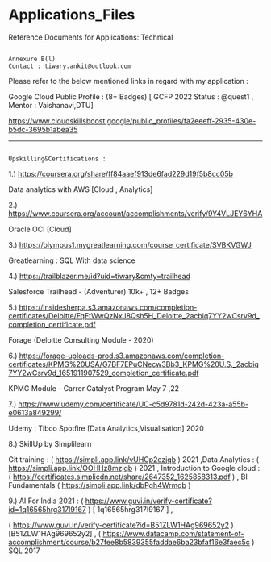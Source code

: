# Applications_Files
Reference Documents for Applications: Technical 


                                                                    Annexure B(l)                                                                                      Contact : tiwary.ankit@outlook.com
Please refer to the below mentioned links in regard with my application : 

Google Cloud Public Profile : (8+ Badges)
  [ GCFP 2022 Status : @quest1 , Mentor : Vaishanavi,DTU]

https://www.cloudskillsboost.google/public_profiles/fa2eeeff-2935-430e-b5dc-3695b1abea35
___________________________________________________________________________________________________________________________________________

                                                                 Upskilling&Certifications : 
1.) https://coursera.org/share/ff84aaef913de6fad229d19f5b8cc05b  

Data analytics with AWS  [Cloud , Analytics]


2.)  https://www.coursera.org/account/accomplishments/verify/9Y4VLJEY6YHA 

 Oracle OCI  [Cloud]
 
 
3.)  https://olympus1.mygreatlearning.com/course_certificate/SVBKVGWJ 

  Greatlearning : SQL With data science 


4.)    https://trailblazer.me/id?uid=tiwary&cmty=trailhead

Salesforce Trailhead  - (Adventurer) 10k+ , 12+ Badges   


5.)
https://insidesherpa.s3.amazonaws.com/completion-certificates/Deloitte/FqFtWwQzNxJ8Qsh5H_Deloitte_2acbiq7YY2wCsrv9d_completion_certificate.pdf
      
Forage (Deloitte Consulting Module - 2020)

6.)
https://forage-uploads-prod.s3.amazonaws.com/completion-certificates/KPMG%20USA/G7BF7EPuCNecw3Bb3_KPMG%20U.S._2acbiq7YY2wCsrv9d_1651911907529_completion_certificate.pdf

KPMG Module - Carrer Catalyst Program May 7 ,22 

7.) https://www.udemy.com/certificate/UC-c5d9781d-242d-423a-a55b-e0613a849299/  

Udemy : Tibco Spotfire  [Data Analytics,Visualisation] 2020

8.) SkillUp by Simplilearn

Git training :     ( https://simpli.app.link/vUHCp2ezjqb  )
2021
,Data Analytics :   ( https://simpli.app.link/OOHHz8mzjqb  )
2021
, Introduction to Google cloud :    (  https://certificates.simplicdn.net/share/2647352_1625858313.pdf  ) , 
BI Fundamentals (  https://simpli.app.link/dbPgh4Wrmqb  )
 
9.)
AI For India 2021 :  ( https://www.guvi.in/verify-certificate?id=1q16565hrg317I9167 )  [ 1q16565hrg317I9167 ]  , 

( https://www.guvi.in/verify-certificate?id=B51ZLW1HAg969652y2 )  [B51ZLW1HAg969652y2] , 
( https://www.datacamp.com/statement-of-accomplishment/course/b27fee8b5839355faddae6ba23bfaf16e3faec5c )  SQL 2017



